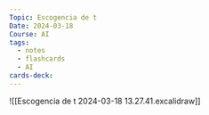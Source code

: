 ```yaml
---
Topic: Escogencia de t
Date: 2024-03-18
Course: AI
tags:
  - notes
  - flashcards
  - AI
cards-deck:
---
```

![[Escogencia de t 2024-03-18 13.27.41.excalidraw]]